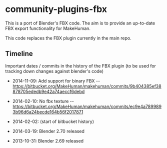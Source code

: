 # community-plugins-fbx

This is a port of Blender's FBX code. The aim is to provide an up-to-date FBX export functionality
for MakeHuman.

This code replaces the FBX plugin currently in the main repo.

## Timeline

Important dates / commits in the history of the FBX plugin (to be used for tracking down
changes against blender's code)

* 2014-11-09: Add support for binary FBX -- https://bitbucket.org/MakeHuman/makehuman/commits/9b404385ef38878705ededb9e42a74aeccf6debd 
* 2014-02-10: No fbx texture -- https://bitbucket.org/MakeHuman/makehuman/commits/ec9e4a7899893b96d6a24becde164b56f2017871
* 2014-02-02: (start of bitbucket history)

* 2014-03-19: Blender 2.70 released
* 2013-10-31: Blender 2.69 released


